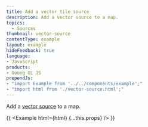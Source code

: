 ```yaml
---
title: Add a vector tile source
description: Add a vector source to a map.
topics:
  - Sources
thumbnail: vector-source
contentType: example
layout: example
hideFeedback: true
language:
- JavaScript
products:
- Goong GL JS
prependJs:
- "import Example from '../../components/example';"
- "import html from './vector-source.html';"
---
```


Add a [vector source](/goong-js-docs/style-spec/sources/#vector) to a map.

{{ <Example html={html} {...this.props} /> }}

